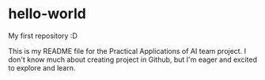 # hello-world
My first repository :D

This is my README file for the Practical Applications of AI team project. I don't know much about creating project in Github, but I'm eager and excited to explore and learn.
